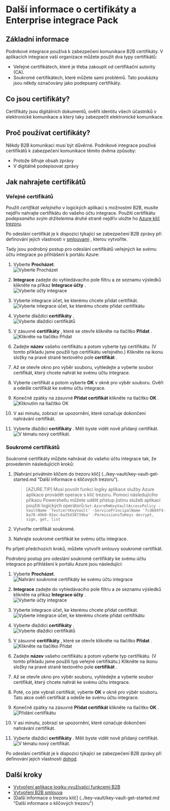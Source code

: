 
<properties
    pageTitle="Certifikáty pomocí podnikové integrace Pack | Microsoft Azure"
    description="Naučte se používat certifikáty s Enterprise integrace Pack a logika aplikace"
    services="logic-apps"
    documentationCenter=".net,nodejs,java"
    authors="msftman"
    manager="erikre"
    editor="cgronlun"/>

<tags
    ms.service="logic-apps"
    ms.workload="integration"
    ms.tgt_pltfrm="na"
    ms.devlang="na"
    ms.topic="article"
    ms.date="09/06/2016"
    ms.author="deonhe"/>

# <a name="learn-about-certificates-and-enterprise-integration-pack"></a>Další informace o certifikáty a Enterprise integrace Pack

## <a name="overview"></a>Základní informace
Podnikové integrace používá k zabezpečení komunikace B2B certifikáty. V aplikacích integrace vaší organizace můžete použít dva typy certifikátů:

- Veřejné certifikátech, které je třeba zakoupit od certifikační autority (CA).
- Soukromé certifikátech, které můžete sami problémů. Tato poukázky jsou někdy označovány jako podepsaný certifikáty.


## <a name="what-are-certificates"></a>Co jsou certifikáty?
Certifikáty jsou digitálních dokumentů, ověřit identitu všech účastníků v elektronické komunikace a který taky zabezpečit elektronické komunikace.

## <a name="why-use-certificates"></a>Proč používat certifikáty?
Někdy B2B komunikaci musí být důvěrné. Podnikové integrace používá certifikátů k zabezpečení komunikace těmito dvěma způsoby:

- Protože šifruje obsah zprávy
- V digitálně podepisovat zprávy  

## <a name="how-do-you-upload-certificates"></a>Jak nahrajete certifikátů

### <a name="public-certificates"></a>Veřejné certifikátů
Použít *certifikát veřejného* v logických aplikací s možnostmi B2B, musíte nejdřív nahrajte certifikátu do vašeho účtu integrace. Použití certifikátu *podepsaného svým držitelem*na druhé straně nejdřív uložte ho [Azure klíč trezoru](../key-vault/key-vault-get-started.md "Další informace o klíč trezoru").

Po odeslání certifikát je k dispozici týkající se zabezpečení B2B zprávy při definování jejich vlastnosti v [smlouvami](./app-service-logic-enterprise-integration-agreements.md) , kterou vytvoříte.  

Tady jsou podrobný postup pro odeslání certifikátů veřejných ke svému účtu integrace po přihlášení k portálu Azure:

1. Vyberte **Procházet**.  
    ![Vyberte Procházet](./media/app-service-logic-enterprise-integration-overview/overview-1.png)  

2. **Integrace** zadejte do vyhledávacího pole filtru a ze seznamu výsledků klikněte na příkaz **Integrace účty** .     
    ![Vyberte účty integrace](./media/app-service-logic-enterprise-integration-overview/overview-2.png)

3. Vyberte integrace účet, ke kterému chcete přidat certifikát.  
    ![Vyberte integrace účet, ke kterému chcete přidat certifikátu](./media/app-service-logic-enterprise-integration-overview/overview-3.png)  

4.  Vyberte dlaždici **certifikáty** .  
    ![Vyberte dlaždici certifikátů](./media/app-service-logic-enterprise-integration-certificates/certificate-1.png)

5. V zásuvné **certifikáty** , které se otevře klikněte na tlačítko **Přidat** .
    ![Klikněte na tlačítko Přidat](./media/app-service-logic-enterprise-integration-certificates/certificate-2.png)

6. Zadejte **název** vašeho certifikátu a potom vyberte typ certifikátu. (V tomto příkladu jsme použili typ certifikátu veřejného.) Klikněte na ikonu složky na pravé straně textového pole **certifikát** .

7. Až se otevře okno pro výběr souboru, vyhledejte a vyberte soubor certifikát, který chcete nahrát ke svému účtu integrace.

8. Vyberte certifikát a potom vyberte **OK** v okně pro výběr souboru. Ověří a odešle certifikát ke svému účtu integrace.

8. Konečně zpátky na zásuvné **Přidat certifikát** klikněte na tlačítko **OK** .  
    ![Kliknutím na tlačítko OK](./media/app-service-logic-enterprise-integration-certificates/certificate-3.png)  

9. V asi minutu, zobrazí se upozornění, které označuje dokončení nahrávání certifikát.

10. Vyberte dlaždici **certifikáty** . Měli byste vidět nově přidaný certifikát.  
    ![V tématu nový certifikát.](./media/app-service-logic-enterprise-integration-certificates/certificate-4.png)  

### <a name="private-certificates"></a>Soukromé certifikátů
Soukromé certifikáty můžete nahrávat do vašeho účtu integrace tak, že provedením následujících kroků:  

1. [Nahrání privátním klíčem do trezoru klíč] (../key-vault/key-vault-get-started.md "Další informace o klíčových trezoru").  

    > [AZURE.TIP] Musí povolit funkci logiky aplikace služby Azure aplikace provádět operace s klíč trezoru. Pomocí následujícího příkazu Powershellu můžete udělit přístup jistinu služeb aplikací použití logických operátorů:`Set-AzureRmKeyVaultAccessPolicy -VaultName 'TestcertKeyVault' -ServicePrincipalName '7cd684f4-8a78-49b0-91ec-6a35d38739ba' -PermissionsToKeys decrypt, sign, get, list`  

2. Vytvořte certifikát soukromé.  

3. Nahrajte soukromé certifikát ke svému účtu integrace.

Po přijetí předchozích kroků, můžete vytvořit smlouvy soukromé certifikát.

Podrobný postup pro odeslání soukromé certifikáty ke svému účtu integrace po přihlášení k portálu Azure jsou následující:  

1. Vyberte **Procházet**.  
    ![Nahrání soukromé certifikáty ke svému účtu integrace](./media/app-service-logic-enterprise-integration-overview/overview-1.png)    

2. **Integrace** zadejte do vyhledávacího pole filtru a ze seznamu výsledků klikněte na příkaz **Integrace účty** .     
    ![Vyberte účty integrace](./media/app-service-logic-enterprise-integration-overview/overview-2.png)  

3. Vyberte integrace účet, ke kterému chcete přidat certifikát.  
    ![Vyberte integrace účet, ke kterému chcete přidat certifikátu](./media/app-service-logic-enterprise-integration-overview/overview-3.png)  

4. Vyberte dlaždici **certifikáty** .  
    ![Vyberte dlaždici certifikátů](./media/app-service-logic-enterprise-integration-certificates/certificate-1.png)  

5. V zásuvné **certifikáty** , které se otevře klikněte na tlačítko **Přidat** .
    ![Klikněte na tlačítko Přidat](./media/app-service-logic-enterprise-integration-certificates/certificate-2.png)

6. Zadejte **název** vašeho certifikátu a potom vyberte typ certifikátu. (V tomto příkladu jsme použili typ veřejné certifikátu.) Klikněte na ikonu složky na pravé straně textového pole **certifikát** .

7. Až se otevře okno pro výběr souboru, vyhledejte a vyberte soubor certifikát, který chcete nahrát ke svému účtu integrace.

8. Poté, co jste vybrali certifikát, vyberte **OK** v okně pro výběr souboru. Tato akce ověří certifikát a odešle ke svému účtu integrace.

9. Konečně zpátky na zásuvné **Přidat certifikát** klikněte na tlačítko **OK** .  
    ![Přidání certifikátu](./media/app-service-logic-enterprise-integration-certificates/privatecertificate-1.png)  

10. V asi minutu, zobrazí se upozornění, které označuje dokončení nahrávání certifikát.

11. Vyberte dlaždici **certifikáty** . Měli byste vidět nově přidaný certifikát.
    ![V tématu nový certifikát.](./media/app-service-logic-enterprise-integration-certificates/privatecertificate-2.png)  

Po odeslání certifikát je k dispozici týkající se zabezpečení B2B zprávy při definování jejich vlastnosti [dohod](./app-service-logic-enterprise-integration-agreements.md).  

## <a name="next-steps"></a>Další kroky
- [Vytvoření aplikace logiku využívající funkcemi B2B](./app-service-logic-enterprise-integration-b2b.md)  
- [Vytvoření B2B smlouva](./app-service-logic-enterprise-integration-agreements.md)  
- [Další informace o trezoru klíč] (../key-vault/key-vault-get-started.md "Další informace o klíčových trezoru")  
